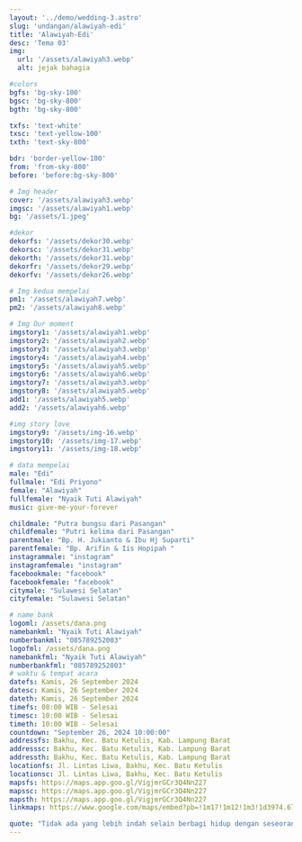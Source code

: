 ```yaml
---
layout: '../demo/wedding-3.astro'
slug: 'undangan/alawiyah-edi'
title: 'Alawiyah-Edi'
desc: 'Tema 03'
img:
  url: '/assets/alawiyah3.webp'
  alt: jejak bahagia

#colors
bgfs: 'bg-sky-100'
bgsc: 'bg-sky-800'
bgth: 'bg-sky-800'

txfs: 'text-white'
txsc: 'text-yellow-100'
txth: 'text-sky-800'

bdr: 'border-yellow-100'
from: 'from-sky-800'
before: 'before:bg-sky-800'

# Img header
cover: '/assets/alawiyah3.webp'
imgsc: '/assets/alawiyah1.webp'
bg: '/assets/1.jpeg'

#dekor
dekorfs: '/assets/dekor30.webp'
dekorsc: '/assets/dekor31.webp'
dekorth: '/assets/dekor31.webp'
dekorfr: '/assets/dekor29.webp'
dekorfv: '/assets/dekor26.webp'

# Img kedua mempelai
pm1: '/assets/alawiyah7.webp'
pm2: '/assets/alawiyah8.webp'

# Img Our moment
imgstory1: '/assets/alawiyah1.webp'
imgstory2: '/assets/alawiyah2.webp'
imgstory3: '/assets/alawiyah3.webp'
imgstory4: '/assets/alawiyah4.webp'
imgstory5: '/assets/alawiyah5.webp'
imgstory6: '/assets/alawiyah6.webp'
imgstory7: '/assets/alawiyah3.webp'
imgstory8: '/assets/alawiyah5.webp'
add1: '/assets/alawiyah5.webp'
add2: '/assets/alawiyah6.webp'

#img story love
imgstory9: '/assets/img-16.webp'
imgstory10: '/assets/img-17.webp'
imgstory11: '/assets/img-18.webp'

# data mempelai
male: "Edi"
fullmale: "Edi Priyono"
female: "Alawiyah"
fullfemale: "Nyaik Tuti Alawiyah"
music: give-me-your-forever

childmale: "Putra bungsu dari Pasangan"
childfemale: "Putri kelima dari Pasangan"
parentmale: "Bp. H. Jukianto & Ibu Hj Suparti"
parentfemale: "Bp. Arifin & Iis Hopipah "
instagrammale: "instagram"
instagramfemale: "instagram"
facebookmale: "facebook"
facebookfemale: "facebook"
citymale: "Sulawesi Selatan"
cityfemale: "Sulawesi Selatan"

# name bank
logoml: /assets/dana.png
namebankml: "Nyaik Tuti Alawiyah"
numberbankml: "085789252003"
logofml: /assets/dana.png
namebankfml: "Nyaik Tuti Alawiyah"
numberbankfml: "085789252003"
# waktu & tempat acara
datefs: Kamis, 26 September 2024
datesc: Kamis, 26 September 2024
dateth: Kamis, 26 September 2024
timefs: 08:00 WIB - Selesai
timesc: 10:00 WIB - Selesai
timeth: 10:00 WIB - Selesai
countdown: "September 26, 2024 10:00:00"
addressfs: Bakhu, Kec. Batu Ketulis, Kab. Lampung Barat
addresssc: Bakhu, Kec. Batu Ketulis, Kab. Lampung Barat
addressth: Bakhu, Kec. Batu Ketulis, Kab. Lampung Barat
locationfs: Jl. Lintas Liwa, Bakhu, Kec. Batu Ketulis
locationsc: Jl. Lintas Liwa, Bakhu, Kec. Batu Ketulis
mapsfs: https://maps.app.goo.gl/VigjmrGCr3Q4Nn227 
mapssc: https://maps.app.goo.gl/VigjmrGCr3Q4Nn227
mapsth: https://maps.app.goo.gl/VigjmrGCr3Q4Nn227
linkmaps: https://www.google.com/maps/embed?pb=!1m17!1m12!1m3!1d3974.6744444130836!2d104.2111760749812!3d-4.993637994982708!2m3!1f0!2f0!3f0!3m2!1i1024!2i768!4f13.1!3m2!1m1!2zNMKwNTknMzcuMSJTIDEwNMKwMTInNDkuNSJF!5e0!3m2!1sid!2sid!4v1725793059047!5m2!1sid!2sid

quote: "Tidak ada yang lebih indah selain berbagi hidup dengan seseorang yang mengerti dan mendukungmu tanpa syarat.  Dan tidak ada perasaan yang lebih indah selain menemukan seseorang yang menjadi tempat pulang terbaik."
---
```

